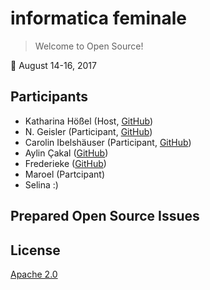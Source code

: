 # informatica feminale

> Welcome to Open Source!

📅 August 14-16, 2017

## Participants
- Katharina Hößel (Host, [GitHub](https://github.com/katsel))
- N. Geisler (Participant, [GitHub](https://github.com/geislern/))
- Carolin Ibelshäuser (Participant, [GitHub](https://github.com/Caro-Lin))
- Aylin Çakal ([GitHub](https://github.com/aylincakal))
- Frederieke ([GitHub](https://github.com/frefell))
- Maroel (Partcipant)
- Selina :)

## Prepared Open Source Issues

## License

[Apache 2.0](http://www.apache.org/licenses/LICENSE-2.0)
